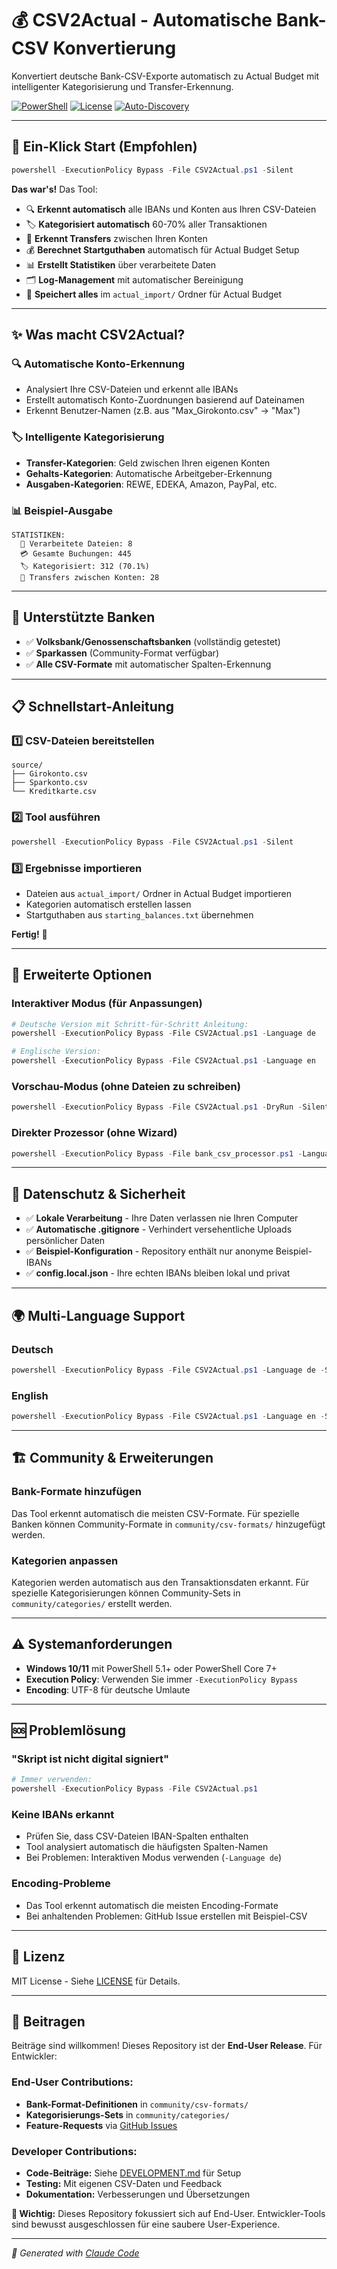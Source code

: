 # 💰 CSV2Actual - Automatische Bank-CSV Konvertierung

Konvertiert deutsche Bank-CSV-Exporte automatisch zu Actual Budget mit intelligenter Kategorisierung und Transfer-Erkennung.

[![PowerShell](https://img.shields.io/badge/PowerShell-5.1%2B-blue)](https://docs.microsoft.com/en-us/powershell/)
[![License](https://img.shields.io/badge/License-MIT-green.svg)](LICENSE)
[![Auto-Discovery](https://img.shields.io/badge/Auto--Discovery-IBAN%20%7C%20Categories-brightgreen)](README.md)

---

## 🚀 Ein-Klick Start (Empfohlen)

```powershell
powershell -ExecutionPolicy Bypass -File CSV2Actual.ps1 -Silent
```

**Das war's!** Das Tool:
- 🔍 **Erkennt automatisch** alle IBANs und Konten aus Ihren CSV-Dateien
- 🏷️ **Kategorisiert automatisch** 60-70% aller Transaktionen  
- 🔄 **Erkennt Transfers** zwischen Ihren Konten
- 💰 **Berechnet Startguthaben** automatisch für Actual Budget Setup
- 📊 **Erstellt Statistiken** über verarbeitete Daten
- 🗂️ **Log-Management** mit automatischer Bereinigung
- 💾 **Speichert alles** im `actual_import/` Ordner für Actual Budget

---

## ✨ Was macht CSV2Actual?

### 🔍 **Automatische Konto-Erkennung**
- Analysiert Ihre CSV-Dateien und erkennt alle IBANs
- Erstellt automatisch Konto-Zuordnungen basierend auf Dateinamen
- Erkennt Benutzer-Namen (z.B. aus "Max_Girokonto.csv" → "Max")

### 🏷️ **Intelligente Kategorisierung**
- **Transfer-Kategorien**: Geld zwischen Ihren eigenen Konten
- **Gehalts-Kategorien**: Automatische Arbeitgeber-Erkennung
- **Ausgaben-Kategorien**: REWE, EDEKA, Amazon, PayPal, etc.

### 📊 **Beispiel-Ausgabe**
```
STATISTIKEN:
  📁 Verarbeitete Dateien: 8
  💳 Gesamte Buchungen: 445
  🏷️ Kategorisiert: 312 (70.1%)
  🔄 Transfers zwischen Konten: 28
```

---

## 🏦 Unterstützte Banken

- ✅ **Volksbank/Genossenschaftsbanken** (vollständig getestet)
- ✅ **Sparkassen** (Community-Format verfügbar)
- ✅ **Alle CSV-Formate** mit automatischer Spalten-Erkennung

---

## 📋 Schnellstart-Anleitung

### 1️⃣ **CSV-Dateien bereitstellen**
```
source/
├── Girokonto.csv
├── Sparkonto.csv
└── Kreditkarte.csv
```

### 2️⃣ **Tool ausführen**
```powershell
powershell -ExecutionPolicy Bypass -File CSV2Actual.ps1 -Silent
```

### 3️⃣ **Ergebnisse importieren**
- Dateien aus `actual_import/` Ordner in Actual Budget importieren
- Kategorien automatisch erstellen lassen
- Startguthaben aus `starting_balances.txt` übernehmen

**Fertig!** 🎉

---

## 🔧 Erweiterte Optionen

### **Interaktiver Modus (für Anpassungen)**
```powershell
# Deutsche Version mit Schritt-für-Schritt Anleitung:
powershell -ExecutionPolicy Bypass -File CSV2Actual.ps1 -Language de

# Englische Version:
powershell -ExecutionPolicy Bypass -File CSV2Actual.ps1 -Language en
```

### **Vorschau-Modus (ohne Dateien zu schreiben)**
```powershell
powershell -ExecutionPolicy Bypass -File CSV2Actual.ps1 -DryRun -Silent
```

### **Direkter Prozessor (ohne Wizard)**
```powershell
powershell -ExecutionPolicy Bypass -File bank_csv_processor.ps1 -Language de
```

---

## 🔐 Datenschutz & Sicherheit

- ✅ **Lokale Verarbeitung** - Ihre Daten verlassen nie Ihren Computer
- ✅ **Automatische .gitignore** - Verhindert versehentliche Uploads persönlicher Daten
- ✅ **Beispiel-Konfiguration** - Repository enthält nur anonyme Beispiel-IBANs
- ✅ **config.local.json** - Ihre echten IBANs bleiben lokal und privat

---

## 🌍 Multi-Language Support

### Deutsch
```powershell
powershell -ExecutionPolicy Bypass -File CSV2Actual.ps1 -Language de -Silent
```

### English
```powershell
powershell -ExecutionPolicy Bypass -File CSV2Actual.ps1 -Language en -Silent
```

---

## 🏗️ Community & Erweiterungen

### **Bank-Formate hinzufügen**
Das Tool erkennt automatisch die meisten CSV-Formate. Für spezielle Banken können Community-Formate in `community/csv-formats/` hinzugefügt werden.

### **Kategorien anpassen**
Kategorien werden automatisch aus den Transaktionsdaten erkannt. Für spezielle Kategorisierungen können Community-Sets in `community/categories/` erstellt werden.

---

## ⚠️ Systemanforderungen

- **Windows 10/11** mit PowerShell 5.1+ oder PowerShell Core 7+
- **Execution Policy**: Verwenden Sie immer `-ExecutionPolicy Bypass`
- **Encoding**: UTF-8 für deutsche Umlaute

---

## 🆘 Problemlösung

### **"Skript ist nicht digital signiert"**
```powershell
# Immer verwenden:
powershell -ExecutionPolicy Bypass -File CSV2Actual.ps1
```

### **Keine IBANs erkannt**
- Prüfen Sie, dass CSV-Dateien IBAN-Spalten enthalten
- Tool analysiert automatisch die häufigsten Spalten-Namen
- Bei Problemen: Interaktiven Modus verwenden (`-Language de`)

### **Encoding-Probleme**
- Das Tool erkennt automatisch die meisten Encoding-Formate
- Bei anhaltenden Problemen: GitHub Issue erstellen mit Beispiel-CSV

---

## 📄 Lizenz

MIT License - Siehe [LICENSE](LICENSE) für Details.

---

## 🤝 Beitragen

Beiträge sind willkommen! Dieses Repository ist der **End-User Release**. Für Entwickler:

### **End-User Contributions:**
- **Bank-Format-Definitionen** in `community/csv-formats/`
- **Kategorisierungs-Sets** in `community/categories/`
- **Feature-Requests** via [GitHub Issues](https://github.com/sTLAs/CSV2Actual/issues)

### **Developer Contributions:**
- **Code-Beiträge:** Siehe [DEVELOPMENT.md](DEVELOPMENT.md) für Setup
- **Testing:** Mit eigenen CSV-Daten und Feedback
- **Dokumentation:** Verbesserungen und Übersetzungen

**📝 Wichtig:** Dieses Repository fokussiert sich auf End-User. Entwickler-Tools sind bewusst ausgeschlossen für eine saubere User-Experience.

---

*🚀 Generated with [Claude Code](https://claude.ai/code)*